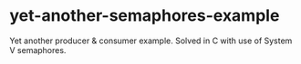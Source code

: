 # yet-another-semaphores-example
Yet another producer &amp; consumer example. Solved in C with use of System V semaphores.
